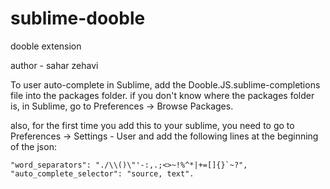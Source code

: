 # sublime-dooble
dooble extension

author - sahar zehavi

To user auto-complete in Sublime, add the Dooble.JS.sublime-completions file into the packages folder.
if you don't know where the packages folder is, in Sublime, go to Preferences -> Browse Packages.

also, for the first time you add this to your sublime, you need to go to Preferences -> Settings - User and add the following lines at the beginning of the json:

	"word_separators": "./\\()\"'-:,.;<>~!%^*|+=[]{}`~?",
	"auto_complete_selector": "source, text".
